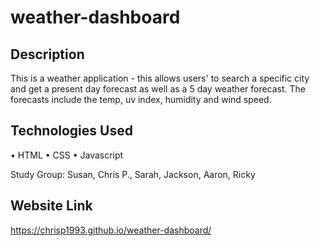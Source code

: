 # weather-dashboard

## Description
This is a weather application - this allows users' to search a specific city and get a present day forecast as well as a 5 day weather forecast. The forecasts include the temp, uv index, humidity and wind speed.

## Technologies Used
• HTML • CSS • Javascript

Study Group:
Susan, Chris P., Sarah, Jackson, Aaron, Ricky

## Website Link
https://chrisp1993.github.io/weather-dashboard/

